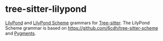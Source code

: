 # tree-sitter-lilypond

[LilyPond](https://lilypond.org) and [LilyPond Scheme](https://lilypond.org/doc/Documentation/extending) grammars for [Tree-sitter](https://github.com/tree-sitter/tree-sitter).
The LilyPond Scheme grammar is based on https://github.com/6cdh/tree-sitter-scheme and [Pygments](https://github.com/pygments/pygments/blob/04a75bd5a75bfe27f0b582dd83c85e62f9475581/pygments/lexers/lisp.py).
